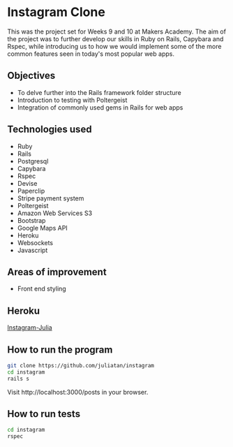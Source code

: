 Instagram Clone
===============

This was the project set for Weeks 9 and 10 at Makers Academy. 
The aim of the project was to further develop our skills in Ruby on Rails, Capybara and Rspec,
while introducing us to how we would implement some of the more common features seen in
today's most popular web apps.

Objectives
----------
- To delve further into the Rails framework folder structure
- Introduction to testing with Poltergeist
- Integration of commonly used gems in Rails for web apps

Technologies used
-----------------
- Ruby
- Rails
- Postgresql
- Capybara
- Rspec
- Devise
- Paperclip
- Stripe payment system
- Poltergeist
- Amazon Web Services S3
- Bootstrap
- Google Maps API
- Heroku
- Websockets
- Javascript

Areas of improvement
--------------------
- Front end styling

Heroku
------
[Instagram-Julia](https://github.com/juliatan/instagram)

How to run the program
----------------------

```sh
git clone https://github.com/juliatan/instagram
cd instagram
rails s
```

Visit http://localhost:3000/posts in your browser.

How to run tests
----------------

```sh
cd instagram
rspec
```